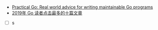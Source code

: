 * [Practical Go: Real world advice for writing maintainable Go programs](https://dave.cheney.net/practical-go/presentations/qcon-china.html)
* [2019年 Go 读者点击最多的十篇文章](https://colobu.com/2020/01/07/Top-Go-Links-of-2019/?from=timeline&isappinstalled=0&scene=2&clicktime=1579047956&enterid=1579047956)

- [ ] s
